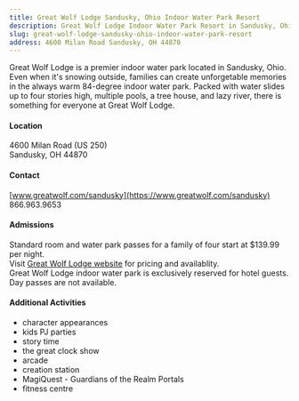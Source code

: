 ```yaml
---
title: Great Wolf Lodge Sandusky, Ohio Indoor Water Park Resort
description: Great Wolf Lodge Indoor Water Park Resort in Sandusky, Ohio.  Your weatherproof family vacation starts here.  
slug: great-wolf-lodge-sandusky-ohio-indoor-water-park-resort
address: 4600 Milan Road Sandusky, OH 44870
---
```


Great Wolf Lodge is a premier indoor water park located in Sandusky, Ohio.  Even when it's snowing outside, families can create unforgetable memories in the always warm 84-degree indoor water park.  Packed with water slides up to four stories high, multiple pools, a tree house, and lazy river, there is something for everyone at Great Wolf Lodge.  

#### Location 
4600 Milan Road (US 250)  
Sandusky, OH 44870

#### Contact 
[www.greatwolf.com/sandusky](https://www.greatwolf.com/sandusky)  
866.963.9653

#### Admissions 
Standard room and water park passes for a family of four start at $139.99 per night.   
Visit [Great Wolf Lodge website](https://www.greatwolf.com/sandusky/plan) for pricing and availablity.   
Great Wolf Lodge indoor water park is exclusively reserved for hotel guests.  Day passes are not available.  

#### Additional Activities
- character appearances
- kids PJ parties
- story time
- the great clock show 
- arcade
- creation station
- MagiQuest - Guardians of the Realm Portals
- fitness centre 
